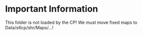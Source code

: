 # Important Information

This folder is not loaded by the CP!
We must move fixed maps to Data/s6cp/shr/Maps/...!